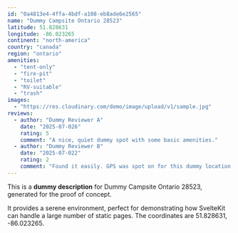 ```yaml
---
id: "0a4813e4-4ffa-4bdf-a108-eb8ade6e2565"
name: "Dummy Campsite Ontario 28523"
latitude: 51.828631
longitude: -86.023265
continent: "north-america"
country: "canada"
region: "ontario"
amenities:
  - "tent-only"
  - "fire-pit"
  - "toilet"
  - "RV-suitable"
  - "trash"
images:
  - "https://res.cloudinary.com/demo/image/upload/v1/sample.jpg"
reviews:
  - author: "Dummy Reviewer A"
    date: "2025-07-026"
    rating: 5
    comment: "A nice, quiet dummy spot with some basic amenities."
  - author: "Dummy Reviewer B"
    date: "2025-07-022"
    rating: 2
    comment: "Found it easily. GPS was spot on for this dummy location."
---
```


This is a **dummy description** for Dummy Campsite Ontario 28523, generated for the proof of concept.

It provides a serene environment, perfect for demonstrating how SvelteKit can handle a large number of static pages. The coordinates are 51.828631, -86.023265.
